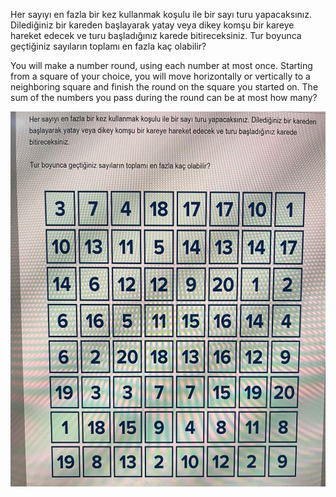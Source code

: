 ﻿Her sayıyı en fazla bir kez kullanmak koşulu ile bir sayı turu yapacaksınız. 
Dilediğiniz bir kareden başlayarak yatay veya dikey komşu bir kareye hareket edecek ve turu başladığınız karede bitireceksiniz.
Tur boyunca geçtiğiniz sayıların toplamı en fazla kaç olabilir?


You will make a number round, using each number at most once. 
Starting from a square of your choice, you will move horizontally or vertically to a neighboring square and finish the round on the square you started on.
The sum of the numbers you pass during the round can be at most how many?

 <img src="question.jpeg" width="600" height="600" />